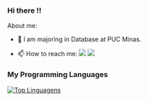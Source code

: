 ### Hi there !!

About me:

- 🔭 l am majoring in Database at PUC Minas.

- 📫 How to reach me: <a href="https://www.linkedin.com/in/<marilda-souza-andradie/>" alt="linkedin" target="_blank"><img src="https://img.shields.io/badge/LinkedIn-%230077B5.svg?&style=flat-square&logo=linkedin&logoColor=white"></a>
<a href="mailto:marilda.souza@unesp.br" alt="gmail" target="_blank"><img src="https://img.shields.io/badge/-Gmail-FF0000?style=flat-square&labelColor=FF0000&logo=gmail&logoColor=white&link=mailto:marilda.souza@unesp.br" /></a>

### My Programming Languages 
                                                                                                     
[![Top Linguagens](https://github-readme-stats.vercel.app/api/top-langs/?username=mahandrade&layout=compact)](https://github.com/anuraghazra/github-readme-stats)
